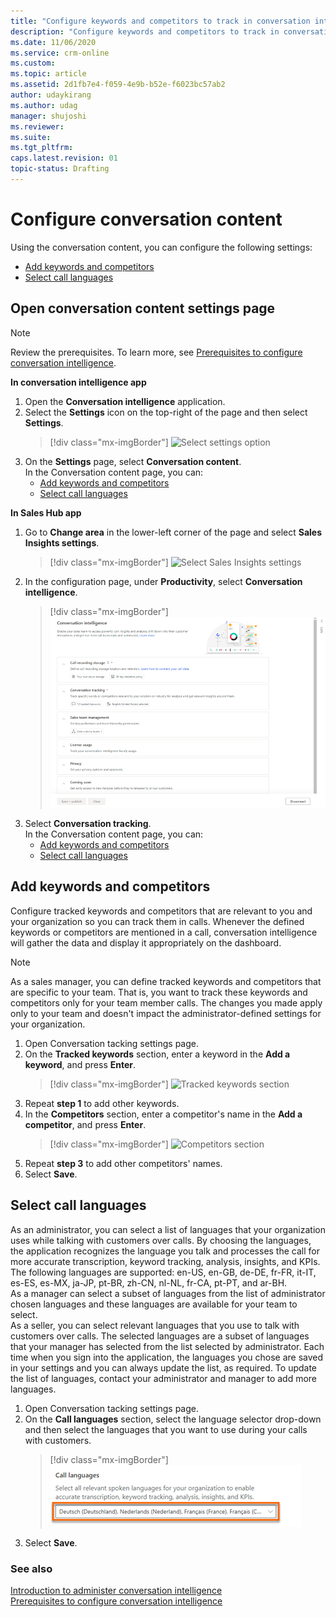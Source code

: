 ```yaml
---
title: "Configure keywords and competitors to track in conversation intelligence | MicrosoftDocs"
description: "Configure keywords and competitors to track in conversation intelligence"
ms.date: 11/06/2020
ms.service: crm-online
ms.custom: 
ms.topic: article
ms.assetid: 2d1fb7e4-f059-4e9b-b52e-f6023bc57ab2
author: udaykirang
ms.author: udag
manager: shujoshi
ms.reviewer: 
ms.suite: 
ms.tgt_pltfrm: 
caps.latest.revision: 01
topic-status: Drafting
---
```


# Configure conversation content   
Using the conversation content, you can configure the following settings:   
- [Add keywords and competitors](#add-keywords-and-competitors)  
- [Select call languages](#select-call-languages)

## Open conversation content settings page    
> [!NOTE]
> Review the prerequisites. To learn more, see [Prerequisites to configure conversation intelligence](prereq-sales-insights-app.md).    

**In conversation intelligence app**   
1.	Open the **Conversation intelligence** application.  
2.	Select the **Settings** icon on the top-right of the page and then select **Settings**.  
    > [!div class="mx-imgBorder"]
    > ![Select settings option](media/si-app-admin-select-settings.png "Select settings option")  
3.	On the **Settings** page, select **Conversation content**.  
    In the Conversation content page, you can:   
    - [Add keywords and competitors](#add-keywords-and-competitors)  
    - [Select call languages](#select-call-languages)

**In Sales Hub app**  
1.	Go to **Change area** in the lower-left corner of the page and select **Sales Insights settings**.  
    > [!div class="mx-imgBorder"]
    > ![Select Sales Insights settings](media/si-admin-change-area-sales-insights-settings.png "Select Sales Insights settings")  
2.	In the configuration page, under **Productivity**, select **Conversation intelligence**.  
    > [!div class="mx-imgBorder"]
    > ![Conversation intelligence configuration page](media/ci-admin-config-page.png "Conversation intelligence configuration page")
3.	Select **Conversation tracking**.  
    In the Conversation content page, you can:   
    - [Add keywords and competitors](#add-keywords-and-competitors)  
    - [Select call languages](#select-call-languages)

## Add keywords and competitors    
Configure tracked keywords and competitors that are relevant to you and your organization so you can track them in calls. Whenever the defined keywords or competitors are mentioned in a call, conversation intelligence will gather the data and display it appropriately on the dashboard.    
> [!NOTE]
> As a sales manager, you can define tracked keywords and competitors that are specific to your team. That is, you want to track these keywords and competitors only for your team member calls. 
> The changes you made apply only to your team and doesn't impact the administrator-defined settings for your organization.    

1. Open Conversation tacking settings page.	
2. On the **Tracked keywords** section, enter a keyword in the **Add a keyword**, and press **Enter**.  
    > [!div class="mx-imgBorder"]
    > ![Tracked keywords section](media/si-app-admin-enter-tracked-keywords.png "Tracked keywords section")  
3.	Repeat **step 1** to add other keywords.  
4.	In the **Competitors** section, enter a competitor's name in the **Add a competitor**, and press **Enter**.  
    > [!div class="mx-imgBorder"]
    > ![Competitors section](media/si-app-admin-enter-competitors.png "Competitors section")  
5.	Repeat **step 3** to add other competitors' names.  
6.	Select **Save**.

## Select call languages   
As an administrator, you can select a list of languages that your organization uses while talking with customers over calls. By choosing the languages, the application recognizes the language you talk and processes the call for more accurate transcription, keyword tracking, analysis, insights, and KPIs. The following languages are supported: en-US, en-GB, de-DE, fr-FR, it-IT, es-ES, es-MX, ja-JP, pt-BR, zh-CN, nl-NL, fr-CA, pt-PT, and ar-BH.   
As a manager can select a subset of languages from the list of administrator chosen languages and these languages are available for your team to select.   
As a seller, you can select relevant languages that you use to talk with customers over calls. The selected languages are a subset of languages that your manager has selected from the list selected by administrator. Each time when you sign into the application, the languages you chose are saved in your settings and you can always update the list, as required. To update the list of languages, contact your administrator and manager to add more languages.   
1. Open Conversation tacking settings page.	
2. On the **Call languages** section, select the language selector drop-down and then select the languages that you want to use during your calls with customers.   
    > [!div class="mx-imgBorder"]
    > ![Select call languages](media/ci-admin-select-call-language.png "Select call languages")   
3.	Select **Save**.

### See also

[Introduction to administer conversation intelligence](intro-admin-guide-sales-insights-app.md)   
[Prerequisites to configure conversation intelligence](prereq-sales-insights-app.md)

